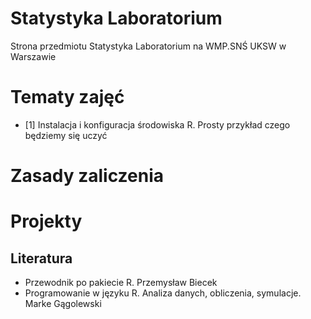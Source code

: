 # Statystyka Laboratorium 
Strona przedmiotu Statystyka Laboratorium na WMP.SNŚ UKSW w Warszawie

# Tematy zajęć

* [1] Instalacja i konfiguracja środowiska R. Prosty przykład czego będziemy się uczyć 

# Zasady zaliczenia


# Projekty


Literatura
-----------
* Przewodnik po pakiecie R. Przemysław Biecek
* Programowanie w języku R. Analiza danych, obliczenia, symulacje. Marke Gągolewski
